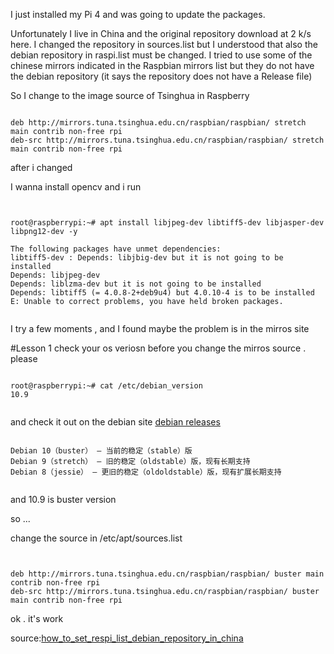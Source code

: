 

I just installed my Pi 4 and was going to update the packages.

Unfortunately I live in China and the original repository download at 2 k/s here. I changed the repository in sources.list but I understood that also the debian repository in raspi.list must be changed. I tried to use some of the chinese mirrors indicated in the Raspbian mirrors list but they do not have the debian repository (it says the repository does not have a Release file)

So I change to the image source of Tsinghua in Raspberry 

```

deb http://mirrors.tuna.tsinghua.edu.cn/raspbian/raspbian/ stretch main contrib non-free rpi
deb-src http://mirrors.tuna.tsinghua.edu.cn/raspbian/raspbian/ stretch main contrib non-free rpi

```

after i changed

I wanna install opencv and i run


```


root@raspberrypi:~# apt install libjpeg-dev libtiff5-dev libjasper-dev libpng12-dev -y

The following packages have unmet dependencies:
libtiff5-dev : Depends: libjbig-dev but it is not going to be installed
Depends: libjpeg-dev
Depends: liblzma-dev but it is not going to be installed
Depends: libtiff5 (= 4.0.8-2+deb9u4) but 4.0.10-4 is to be installed
E: Unable to correct problems, you have held broken packages.


```


I try a few moments , and I found maybe the problem is in the mirros site

#Lesson 1 check your os veriosn before you change the mirros source . please


```console 

root@raspberrypi:~# cat /etc/debian_version
10.9


```

and check it out on the debian site [debian releases](https://www.debian.org/releases/)


```

Debian 10（buster） — 当前的稳定（stable）版
Debian 9（stretch） — 旧的稳定（oldstable）版，现有长期支持
Debian 8（jessie） — 更旧的稳定（oldoldstable）版，现有扩展长期支持


```


and 10.9 is buster version

so ...

change the source in /etc/apt/sources.list


```


deb http://mirrors.tuna.tsinghua.edu.cn/raspbian/raspbian/ buster main contrib non-free rpi
deb-src http://mirrors.tuna.tsinghua.edu.cn/raspbian/raspbian/ buster main contrib non-free rpi

```


ok . it's work


source:[how_to_set_respi_list_debian_repository_in_china](https://blog.csdn.net/weixin_43894786/article/details/105642275)


